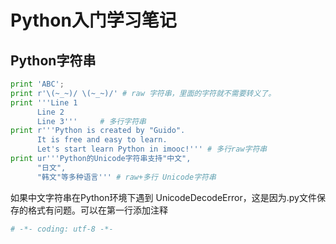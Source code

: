 # Python入门学习笔记

## Python字符串
```python
print 'ABC';
print r'\(~_~)/ \(~_~)/' # raw 字符串，里面的字符就不需要转义了。
print '''Line 1
      Line 2
      Line 3'''     # 多行字符串
print r'''Python is created by "Guido".
      It is free and easy to learn.
      Let's start learn Python in imooc!''' # 多行raw字符串
print ur'''Python的Unicode字符串支持"中文",
      "日文",
      "韩文"等多种语言''' # raw+多行 Unicode字符串
```

如果中文字符串在Python环境下遇到 UnicodeDecodeError，这是因为.py文件保存的格式有问题。可以在第一行添加注释
```python
# -*- coding: utf-8 -*-
```